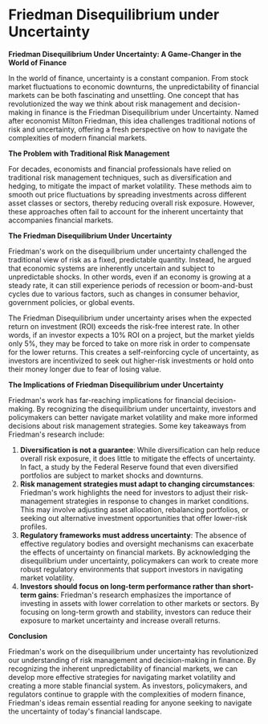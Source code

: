 # Friedman Disequilibrium under Uncertainty

**Friedman Disequilibrium Under Uncertainty: A Game-Changer in the World of Finance**

In the world of finance, uncertainty is a constant companion. From stock market fluctuations to economic downturns, the unpredictability of financial markets can be both fascinating and unsettling. One concept that has revolutionized the way we think about risk management and decision-making in finance is the Friedman Disequilibrium under Uncertainty. Named after economist Milton Friedman, this idea challenges traditional notions of risk and uncertainty, offering a fresh perspective on how to navigate the complexities of modern financial markets.

**The Problem with Traditional Risk Management**

For decades, economists and financial professionals have relied on traditional risk management techniques, such as diversification and hedging, to mitigate the impact of market volatility. These methods aim to smooth out price fluctuations by spreading investments across different asset classes or sectors, thereby reducing overall risk exposure. However, these approaches often fail to account for the inherent uncertainty that accompanies financial markets.

**The Friedman Disequilibrium Under Uncertainty**

Friedman's work on the disequilibrium under uncertainty challenged the traditional view of risk as a fixed, predictable quantity. Instead, he argued that economic systems are inherently uncertain and subject to unpredictable shocks. In other words, even if an economy is growing at a steady rate, it can still experience periods of recession or boom-and-bust cycles due to various factors, such as changes in consumer behavior, government policies, or global events.

The Friedman Disequilibrium under uncertainty arises when the expected return on investment (ROI) exceeds the risk-free interest rate. In other words, if an investor expects a 10% ROI on a project, but the market yields only 5%, they may be forced to take on more risk in order to compensate for the lower returns. This creates a self-reinforcing cycle of uncertainty, as investors are incentivized to seek out higher-risk investments or hold onto their money longer due to fear of losing value.

**The Implications of Friedman Disequilibrium under Uncertainty**

Friedman's work has far-reaching implications for financial decision-making. By recognizing the disequilibrium under uncertainty, investors and policymakers can better navigate market volatility and make more informed decisions about risk management strategies. Some key takeaways from Friedman's research include:

1. **Diversification is not a guarantee**: While diversification can help reduce overall risk exposure, it does little to mitigate the effects of uncertainty. In fact, a study by the Federal Reserve found that even diversified portfolios are subject to market shocks and downturns.
2. **Risk management strategies must adapt to changing circumstances**: Friedman's work highlights the need for investors to adjust their risk-management strategies in response to changes in market conditions. This may involve adjusting asset allocation, rebalancing portfolios, or seeking out alternative investment opportunities that offer lower-risk profiles.
3. **Regulatory frameworks must address uncertainty**: The absence of effective regulatory bodies and oversight mechanisms can exacerbate the effects of uncertainty on financial markets. By acknowledging the disequilibrium under uncertainty, policymakers can work to create more robust regulatory environments that support investors in navigating market volatility.
4. **Investors should focus on long-term performance rather than short-term gains**: Friedman's research emphasizes the importance of investing in assets with lower correlation to other markets or sectors. By focusing on long-term growth and stability, investors can reduce their exposure to market uncertainty and increase overall returns.

**Conclusion**

Friedman's work on the disequilibrium under uncertainty has revolutionized our understanding of risk management and decision-making in finance. By recognizing the inherent unpredictability of financial markets, we can develop more effective strategies for navigating market volatility and creating a more stable financial system. As investors, policymakers, and regulators continue to grapple with the complexities of modern finance, Friedman's ideas remain essential reading for anyone seeking to navigate the uncertainty of today's financial landscape.
